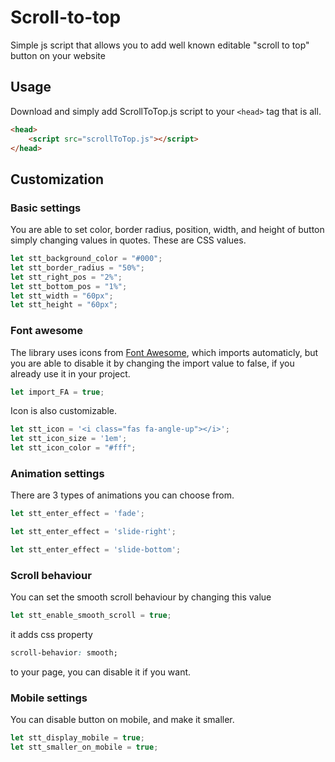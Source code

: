 # Scroll-to-top
Simple js script that allows you to add well known editable "scroll to top" button on your website

## Usage
Download and simply add ScrollToTop.js script to your `<head>` tag that is all.
```html
<head>
    <script src="scrollToTop.js"></script>
</head>
```

## Customization
### Basic settings 
You are able to set color, border radius, position, width, and height of button simply changing values in quotes. These are CSS values.
```javascript
let stt_background_color = "#000";
let stt_border_radius = "50%";
let stt_right_pos = "2%";
let stt_bottom_pos = "1%";
let stt_width = "60px";
let stt_height = "60px";
```

### Font awesome
The library uses icons from [Font Awesome](https://fontawesome.com/ "Font Awesome"), which imports automaticly, but you are able to disable it by changing the import value to false, if you already use it in your project.
```javascript
let import_FA = true;
```
Icon is also customizable.
```javascript
let stt_icon = '<i class="fas fa-angle-up"></i>';
let stt_icon_size = '1em';
let stt_icon_color = "#fff";
```

### Animation settings
There are 3 types of animations you can choose from.
```javascript
let stt_enter_effect = 'fade';
```
```javascript
let stt_enter_effect = 'slide-right';
```
```javascript
let stt_enter_effect = 'slide-bottom';
```

### Scroll behaviour
You can set the smooth scroll behaviour by changing this value
```javascript
let stt_enable_smooth_scroll = true;
```
it adds css property
```css
scroll-behavior: smooth;
```
to your page, you can disable it if you want.

### Mobile settings
You can disable button on mobile, and make it smaller.
```javascript
let stt_display_mobile = true;
let stt_smaller_on_mobile = true;
```




